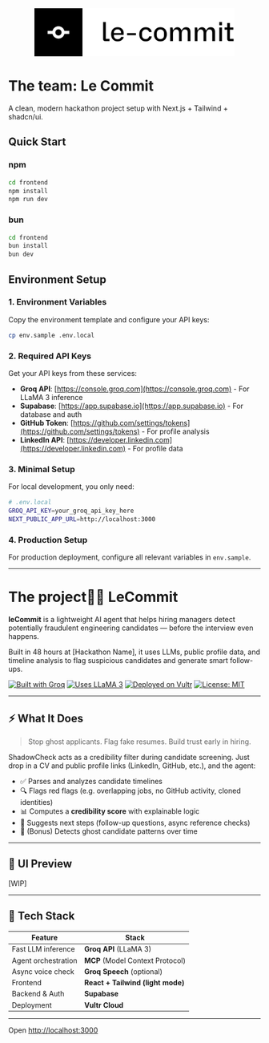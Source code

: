 <div align="center">
  <img src="frontend/public/logo.svg" alt="Le Commit" width="400" />
</div>

# The team: Le Commit

A clean, modern hackathon project setup with Next.js + Tailwind + shadcn/ui.

## Quick Start

### npm
```bash
cd frontend
npm install
npm run dev
```

### bun
```bash
cd frontend
bun install
bun dev
```

## Environment Setup

### 1. Environment Variables
Copy the environment template and configure your API keys:

```bash
cp env.sample .env.local
```

### 2. Required API Keys
Get your API keys from these services:

- **Groq API**: [https://console.groq.com](https://console.groq.com) - For LLaMA 3 inference
- **Supabase**: [https://app.supabase.io](https://app.supabase.io) - For database and auth
- **GitHub Token**: [https://github.com/settings/tokens](https://github.com/settings/tokens) - For profile analysis
- **LinkedIn API**: [https://developer.linkedin.com](https://developer.linkedin.com) - For profile data

### 3. Minimal Setup
For local development, you only need:

```bash
# .env.local
GROQ_API_KEY=your_groq_api_key_here
NEXT_PUBLIC_APP_URL=http://localhost:3000
```

### 4. Production Setup
For production deployment, configure all relevant variables in `env.sample`.

---

# The project🕵️‍♂️ LeCommit

**leCommit** is a lightweight AI agent that helps hiring managers detect potentially fraudulent engineering candidates — before the interview even happens.

Built in 48 hours at [Hackathon Name], it uses LLMs, public profile data, and timeline analysis to flag suspicious candidates and generate smart follow-ups.

[![Built with Groq](https://img.shields.io/badge/Groq-API-blue)](https://groq.com)
[![Uses LLaMA 3](https://img.shields.io/badge/Model-LLaMA%203-green)]()
[![Deployed on Vultr](https://img.shields.io/badge/Deployed-Vultr-informational)](https://www.vultr.com)
[![License: MIT](https://img.shields.io/badge/License-MIT-yellow.svg)](https://opensource.org/licenses/MIT)

---

## ⚡ What It Does

> Stop ghost applicants. Flag fake resumes. Build trust early in hiring.

ShadowCheck acts as a credibility filter during candidate screening. Just drop in a CV and public profile links (LinkedIn, GitHub, etc.), and the agent:

- ✅ Parses and analyzes candidate timelines
- 🔍 Flags red flags (e.g. overlapping jobs, no GitHub activity, cloned identities)
- 📊 Computes a **credibility score** with explainable logic
- 💬 Suggests next steps (follow-up questions, async reference checks)
- 🔁 (Bonus) Detects ghost candidate patterns over time

---

## 📸 UI Preview

[WIP]

---

## 🧠 Tech Stack

| Feature | Stack |
|--------|-------|
| Fast LLM inference | **Groq API** (LLaMA 3) |
| Agent orchestration | **MCP** (Model Context Protocol) |
| Async voice check | **Groq Speech** (optional) |
| Frontend | **React + Tailwind (light mode)** |
| Backend & Auth | **Supabase** |
| Deployment | **Vultr Cloud** |

---



Open [http://localhost:3000](http://localhost:3000) 
